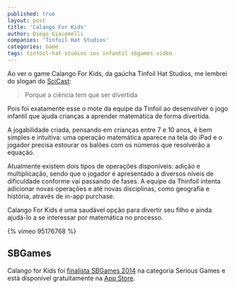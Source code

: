 ```yaml
---
published: true
layout: post
title: 'Calango For Kids'
author: Diego Giacomelli
companies: 'Tinfoil Hat Studios'
categories: Game
tags: tinfoil-hat-studios ios infantil sbgames video 
---
```

Ao ver o game Calango For Kids, da gaúcha Tinfoil Hat Studios, me lembrei do slogan do [SciCast](http://www.scicast.com.br/): 

> Porque a ciência tem que ser divertida

Pois foi exatamente esse o mote da equipe da Tinfoil ao desenvolver o jogo infantil que ajuda crianças a aprender matemática de forma divertida.

A jogabilidade criada, pensando em crianças entre 7 e 10 anos, é bem simples e intuitiva: uma operação matemática aparece na tela do iPad e o jogador precisa estourar os balões com os números que resolverão a equação.

Atualmente existem dois tipos de operações disponíveis: adição e multiplicação, sendo que o jogador é apresentado a diversos níveis de dificuldade conforme vai passando de fases. A equipe da Thinfoil intenta adicionar novas operações e até novas disciplinas, como geografia e história, através de in-app purchase.

Calango For Kids é uma saudável opção para divertir seu filho e ainda ajudá-lo a se interessar por matemática no processo.

{% vimeo 95176768 %}

## SBGames
Calango for Kids foi [finalista SBGames 2014](http://sbgames.org/sbgames2014/festival_de_jogos_finalistas) na categoria Serious Games e está disponível gratuitamente na [App Store](https://itunes.apple.com/br/app/calango-kids/id875886632?mt=8).